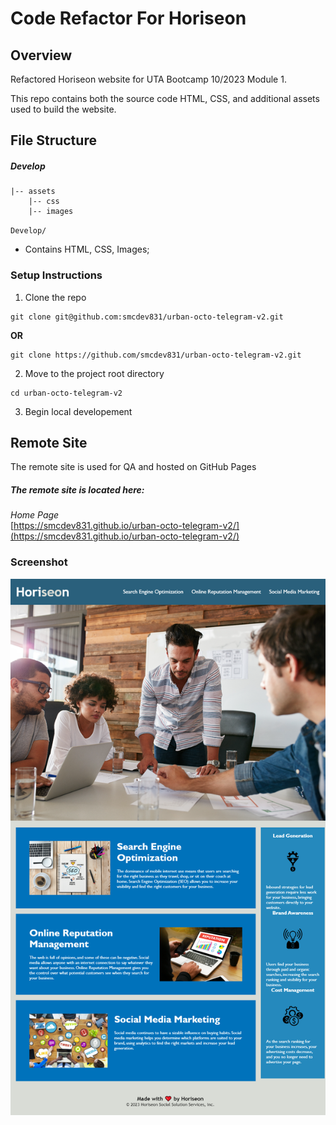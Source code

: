 # Code Refactor For Horiseon

## Overview

Refactored Horiseon website for UTA Bootcamp 10/2023 Module 1.

This repo contains both the source code HTML, CSS, and additional assets used to build the website.

## File Structure

##### Develop

```shell
|-- assets
    |-- css
    |-- images
```

`Develop/`

- Contains HTML, CSS, Images;

### Setup Instructions

1. Clone the repo

```shell
git clone git@github.com:smcdev831/urban-octo-telegram-v2.git
```

**OR**

```shell
git clone https://github.com/smcdev831/urban-octo-telegram-v2.git
```

2. Move to the project root directory

```shell
cd urban-octo-telegram-v2
```

3. Begin local developement

## Remote Site

The remote site is used for QA and hosted on GitHub Pages

##### The remote site is located here:

_Home Page_<br>[https://smcdev831.github.io/urban-octo-telegram-v2/](https://smcdev831.github.io/urban-octo-telegram-v2/)

### Screenshot

![Horiseon Screenshot](https://github.com/smcdev831/urban-octo-telegram-v2/blob/main/assets/images/127.0.0.1_5500_Homework_urban-octo-telegram-main_Develop_index.html.png)

